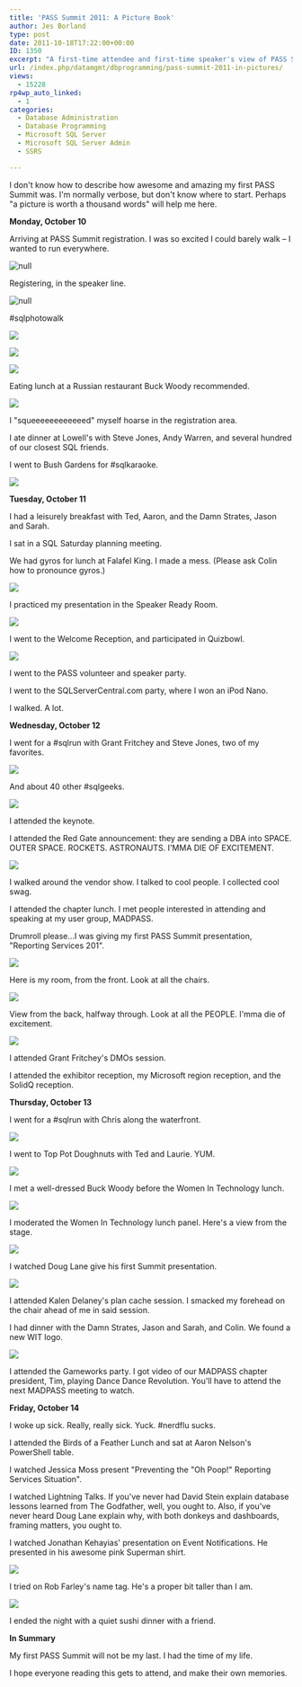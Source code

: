 ```yaml
---
title: 'PASS Summit 2011: A Picture Book'
author: Jes Borland
type: post
date: 2011-10-18T17:22:00+00:00
ID: 1350
excerpt: "A first-time attendee and first-time speaker's view of PASS Summit 2011."
url: /index.php/datamgmt/dbprogramming/pass-summit-2011-in-pictures/
views:
  - 15228
rp4wp_auto_linked:
  - 1
categories:
  - Database Administration
  - Database Programming
  - Microsoft SQL Server
  - Microsoft SQL Server Admin
  - SSRS

---
```

I don't know how to describe how awesome and amazing my first PASS Summit was. I'm normally verbose, but don't know where to start. Perhaps "a picture is worth a thousand words" will help me here. 

**Monday, October 10** 

Arriving at PASS Summit registration. I was so excited I could barely walk – I wanted to run everywhere.
  
![][1]

Registering, in the speaker line.
  
![][2]

#sqlphotowalk
  
![][3]

![][4]

![][5]

Eating lunch at a Russian restaurant Buck Woody recommended.
  
![][6]

I "squeeeeeeeeeeeed" myself hoarse in the registration area. 

I ate dinner at Lowell's with Steve Jones, Andy Warren, and several hundred of our closest SQL friends. 

I went to Bush Gardens for #sqlkaraoke.
  
![][7]

**Tuesday, October 11** 

I had a leisurely breakfast with Ted, Aaron, and the Damn Strates, Jason and Sarah. 

I sat in a SQL Saturday planning meeting. 

We had gyros for lunch at Falafel King. I made a mess. (Please ask Colin how to pronounce gyros.)
  
![][8]

I practiced my presentation in the Speaker Ready Room.
  
![][9]

I went to the Welcome Reception, and participated in Quizbowl.
  
![][10]

I went to the PASS volunteer and speaker party. 

I went to the SQLServerCentral.com party, where I won an iPod Nano. 

I walked. A lot. 

**Wednesday, October 12** 

I went for a #sqlrun with Grant Fritchey and Steve Jones, two of my favorites.
  
![][11]

And about 40 other #sqlgeeks.
  
![][12]

I attended the keynote. 

I attended the Red Gate announcement: they are sending a DBA into SPACE. OUTER SPACE. ROCKETS. ASTRONAUTS. I'MMA DIE OF EXCITEMENT.
  
![][13]

I walked around the vendor show. I talked to cool people. I collected cool swag. 

I attended the chapter lunch. I met people interested in attending and speaking at my user group, MADPASS. 

Drumroll please...I was giving my first PASS Summit presentation, "Reporting Services 201".
  
![][14]

Here is my room, from the front. Look at all the chairs.
  
![][15]

View from the back, halfway through. Look at all the PEOPLE. I'mma die of excitement.
  
![][16]

I attended Grant Fritchey's DMOs session. 

I attended the exhibitor reception, my Microsoft region reception, and the SolidQ reception. 

**Thursday, October 13** 

I went for a #sqlrun with Chris along the waterfront.
  
![][17]

I went to Top Pot Doughnuts with Ted and Laurie. YUM.
  
![][18]

I met a well-dressed Buck Woody before the Women In Technology lunch.
  
![][19]

I moderated the Women In Technology lunch panel. Here's a view from the stage.
  
![][20]

I watched Doug Lane give his first Summit presentation.
  
![][21]

I attended Kalen Delaney's plan cache session. I smacked my forehead on the chair ahead of me in said session. 

I had dinner with the Damn Strates, Jason and Sarah, and Colin. We found a new WIT logo.
  
![][22]

I attended the Gameworks party. I got video of our MADPASS chapter president, Tim, playing Dance Dance Revolution. You'll have to attend the next MADPASS meeting to watch. 

**Friday, October 14** 

I woke up sick. Really, really sick. Yuck. #nerdflu sucks. 

I attended the Birds of a Feather Lunch and sat at Aaron Nelson's PowerShell table. 

I watched Jessica Moss present "Preventing the "Oh Poop!" Reporting Services Situation". 

I watched Lightning Talks. If you've never had David Stein explain database lessons learned from The Godfather, well, you ought to. Also, if you've never heard Doug Lane explain why, with both donkeys and dashboards, framing matters, you ought to. 

I watched Jonathan Kehayias' presentation on Event Notifications. He presented in his awesome pink Superman shirt.
  
![][23]

I tried on Rob Farley's name tag. He's a proper bit taller than I am.
  
![][24]

I ended the night with a quiet sushi dinner with a friend. 

**In Summary** 

My first PASS Summit will not be my last. I had the time of my life. 

I hope everyone reading this gets to attend, and make their own memories.

 [1]: /wp-content/uploads/users/grrlgeek/IMG_1526_small.jpg?mtime=1318962788 "null"
 [2]: /wp-content/uploads/users/grrlgeek/IMG_1527_small.jpg?mtime=1318962883 "null"
 [3]: /wp-content/uploads/users/grrlgeek/013_small.jpg?mtime=1318963011 ""
 [4]: /wp-content/uploads/users/grrlgeek/038_small.jpg?mtime=1318963011 ""
 [5]: /wp-content/uploads/users/grrlgeek/080_small.jpg?mtime=1318963012 ""
 [6]: /wp-content/uploads/users/grrlgeek/102_small.jpg?mtime=1318963158 ""
 [7]: /wp-content/uploads/users/grrlgeek/IMG_1538_small.jpg?mtime=1318963205 ""
 [8]: /wp-content/uploads/users/grrlgeek/IMG_1542_small.jpg?mtime=1318963286 ""
 [9]: /wp-content/uploads/users/grrlgeek/IMG_1545.JPG?mtime=1318964467 ""
 [10]: /wp-content/uploads/users/grrlgeek/IMG_1548_small.jpg?mtime=1318964534 ""
 [11]: /wp-content/uploads/users/grrlgeek/IMG_1551_small.jpg?mtime=1318964626 ""
 [12]: /wp-content/uploads/users/grrlgeek/slqrungroup_small.jpg?mtime=1318964626 ""
 [13]: /wp-content/uploads/users/grrlgeek/IMG_1555_small.jpg?mtime=1318964721 ""
 [14]: /wp-content/uploads/users/grrlgeek/IMG_1558_small.jpg?mtime=1318964780 ""
 [15]: /wp-content/uploads/users/grrlgeek/IMG_1559_small.jpg?mtime=1318964781 ""
 [16]: /wp-content/uploads/users/grrlgeek/SummitBackOfRoom_small.jpg?mtime=1318964783 ""
 [17]: /wp-content/uploads/users/grrlgeek/IMG_1564_small.jpg?mtime=1318965106 ""
 [18]: /wp-content/uploads/users/grrlgeek/IMG_1565_small.jpg?mtime=1318965107 ""
 [19]: /wp-content/uploads/users/grrlgeek/IMG_1567_small.jpg?mtime=1318965108 ""
 [20]: /wp-content/uploads/users/grrlgeek/IMG_1569_small.jpg?mtime=1318965303 ""
 [21]: /wp-content/uploads/users/grrlgeek/IMG_1570_small.jpg?mtime=1318965305 ""
 [22]: /wp-content/uploads/users/grrlgeek/IMG_1577_small.jpg?mtime=1318965307 ""
 [23]: /wp-content/uploads/users/grrlgeek/IMG_1585_small.jpg?mtime=1318965449 ""
 [24]: /wp-content/uploads/users/grrlgeek/IMG_1587.JPG?mtime=1318965450 ""